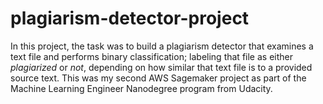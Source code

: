 # plagiarism-detector-project
In this project, the task was to build a plagiarism detector that examines a text file and performs binary classification; labeling that file as either *plagiarized* or *not*, depending on how similar that text file is to a provided source text.
This was my second AWS Sagemaker project as part of the Machine Learning Engineer Nanodegree program from Udacity.



